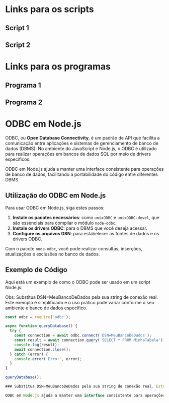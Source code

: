 # Links para os scripts
## Script 1
## Script 2
# Links para os programas
## Programa 1
## Programa 2
# ODBC em Node.js

ODBC, ou **Open Database Connectivity**, é um padrão de API que facilita a comunicação entre aplicações e sistemas de gerenciamento de banco de dados (DBMS). No ambiente do JavaScript e Node.js, o ODBC é utilizado para realizar operações em bancos de dados SQL por meio de drivers específicos.

ODBC em Node.js ajuda a manter uma interface consistente para operações de banco de dados, facilitando a portabilidade do código entre diferentes DBMS.

## Utilização do ODBC em Node.js

Para usar ODBC em Node.js, siga estes passos:

1. **Instale os pacotes necessários**: como `unixODBC` e `unixODBC-devel`, que são essenciais para compilar o módulo `node-odbc`.
2. **Instale os drivers ODBC**: para o DBMS que você deseja acessar.
3. **Configure os arquivos DSN**: para estabelecer as fontes de dados e os drivers ODBC.

Com o pacote `node-odbc`, você pode realizar consultas, inserções, atualizações e exclusões no banco de dados.

## Exemplo de Código

Aqui está um exemplo de como o ODBC pode ser usado em um script Node.js:

Obs: Substitua DSN=MeuBancoDeDados pela sua string de conexão real. Este exemplo é simplificado e o uso prático pode variar conforme o seu ambiente e banco de dados específico.

```javascript
const odbc = require('odbc');

async function queryDatabase() {
  try {
    const connection = await odbc.connect('DSN=MeuBancoDeDados');
    const result = await connection.query('SELECT * FROM MinhaTabela');
    console.log(result);
    await connection.close();
  } catch (error) {
    console.error('Erro:', error);
  }
}

queryDatabase();

### Substitua DSN=MeuBancoDeDados pela sua string de conexão real. Este exemplo é simplificado e o uso prático pode variar conforme o seu ambiente e banco de dados específico.

ODBC em Node.js ajuda a manter uma interface consistente para operações de banco de dados, facilitando a portabilidade do código entre diferentes DBMS.
